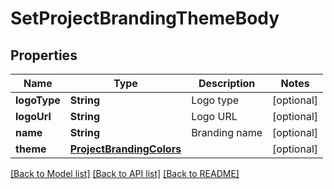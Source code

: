 # SetProjectBrandingThemeBody

## Properties
Name | Type | Description | Notes
------------ | ------------- | ------------- | -------------
**logoType** | **String** | Logo type | [optional] 
**logoUrl** | **String** | Logo URL | [optional] 
**name** | **String** | Branding name | [optional] 
**theme** | [**ProjectBrandingColors**](ProjectBrandingColors.md) |  | [optional] 

[[Back to Model list]](../README.md#documentation-for-models) [[Back to API list]](../README.md#documentation-for-api-endpoints) [[Back to README]](../README.md)


